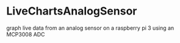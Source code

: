 # LiveChartsAnalogSensor
graph live data from an analog sensor on a raspberry pi 3 using an MCP3008 ADC
